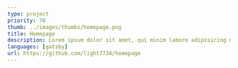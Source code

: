 ```yaml
---
type: project
priority: 70
thumb: ../images/thumbs/homepage.png
title: Homepage
description: Lorem ipsum dolor sit amet, qui minim labore adipisicing minim sint cillum sint consectetur cupidatat.
languages: [gatsby]
url: https://github.com/light7734/homepage
---
```

